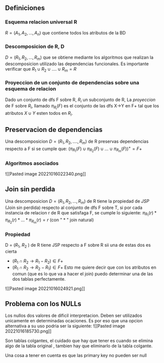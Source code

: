 
## Definiciones 

### Esquema relacion universal R
$R=(A_1, A_2, ... , A_n)$  que contiene todos los atributos de la BD

### Descomposicion de R, D
$D=(R_1,R_2,...,R_m)$ que se obtiene mediante los algoritmos que realizan la descomposicion utilizado las dependencias funcionales.
Es importante verificar que $R_1 \cup R_2 \cup .... \cup R_m = R$   

### Proyeccion  de un conjunto de dependencias sobre una esquema de relacion 
Dado un conjunto de dfs F sobre R, $R_i$ un subconjunto de R, 
La *proyeccion* de F sobre $R_i$,  llamado $\pi_{R_i}(F)$ es el conjunto de las dfs X->Y en F+ tal que los atributos $X \cup Y$ esten todos en $R_i$. 

## Preservacion de dependencias 
Una descomposicion $D = (R_1, R_2, ...., R_m)$ de R preservas dependencias  respecto a F si se cumple que:
$( \pi_{R_1}(F)  \cup \pi_{R_2}(F) \cup ... \cup \pi_{R_m}(F))^{+} = F+$     

### Algoritmos asociados

![[Pasted image 20221016022340.png]]

## Join sin perdida
Una descomposicion $D=(R_1, R_2, ..., R_m)$ de R tiene la propiedad de *JSP* (Join sin perdida) respecto al conjunto de dfs F sobre T, si por cada instancia de relacion r de R que satisfaga F, se cumple lo siguiente:
$\pi_{R_1}(r) * \pi_{R_2}(r) * ... * \pi_{R_m}(r) = r$ (con " * "  join natural) 

### Propiedad
D = ($R_1$, $R_2$ ) de R tiene JSP respecto a F sobre R sii una de estas dos es cierta
- $(R_1 \cap R_2 \rightarrow R_1 - R_2) \in F+$ 
- $(R_1 \cap R_2 \rightarrow R_2 - R_1) \in F+$ 
Esto me quiere decir que con los atributos en comun (que es lo que va a hacer el join) puedo determinar una de las dos tablas perfectamente.

![[Pasted image 20221016024921.png]]


## Problema con los NULLs

Los nullos dos valores de dificil interpretacion. Deben ser utilizados unicamente en determinadas ocaciones. Es por eso que una opcion alternativa a su uso podria ser la siguiente: ![[Pasted image 20221016185730.png]]

Son tablas colgantes, el cuidado que hay que tener es cuando se elimina algo de la tabla original , tambien hay que eliminarlo de la tabla colgante.

Una cosa a tener en cuenta es que las primary key no pueden ser null